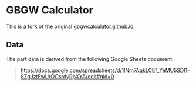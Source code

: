 # GBGW Calculator

This is a fork of the original [gbgwcalculator.github.io](https://github.com/gbgwcalculator/gbgwcalculator.github.io).

## Data

The part data is derived from the following Google Sheets document:

> https://docs.google.com/spreadsheets/d/1INm7AqkLCEf_YeMU5SDI1-8ZgJztFwUrOOsrdyRpXYA/edit#gid=0